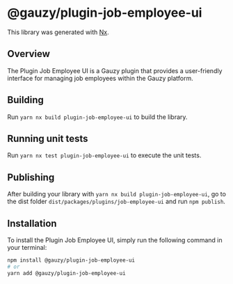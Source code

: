 # @gauzy/plugin-job-employee-ui

This library was generated with [Nx](https://nx.dev).

## Overview

The Plugin Job Employee UI is a Gauzy plugin that provides a user-friendly interface for managing job employees within the Gauzy platform.

## Building

Run `yarn nx build plugin-job-employee-ui` to build the library.

## Running unit tests

Run `yarn nx test plugin-job-employee-ui` to execute the unit tests.

## Publishing

After building your library with `yarn nx build plugin-job-employee-ui`, go to the dist folder `dist/packages/plugins/job-employee-ui` and run `npm publish`.

## Installation

To install the Plugin Job Employee UI, simply run the following command in your terminal:

```bash
npm install @gauzy/plugin-job-employee-ui
# or
yarn add @gauzy/plugin-job-employee-ui
```
